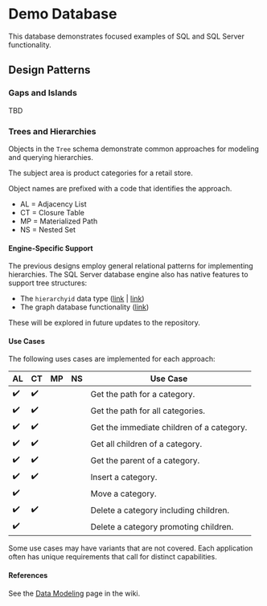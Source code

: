 # Demo Database

This database demonstrates focused examples of SQL and SQL Server functionality.

## Design Patterns

### Gaps and Islands

TBD

### Trees and Hierarchies

Objects in the `Tree` schema demonstrate common approaches for modeling and querying hierarchies.

The subject area is product categories for a retail store.

Object names are prefixed with a code that identifies the approach.

* AL = Adjacency List
* CT = Closure Table
* MP = Materialized Path
* NS = Nested Set

#### Engine-Specific Support

The previous designs employ general relational patterns for implementing hierarchies. The SQL Server database engine also has native features to support tree structures:

* The `hierarchyid` data type ([link](https://learn.microsoft.com/en-us/sql/relational-databases/hierarchical-data-sql-server) | [link](https://learn.microsoft.com/en-us/sql/t-sql/data-types/hierarchyid-data-type-method-reference))
* The graph database functionality ([link](https://learn.microsoft.com/en-us/sql/relational-databases/graphs/sql-graph-overview))

These will be explored in future updates to the repository.

#### Use Cases

The following uses cases are implemented for each approach:

| AL | CT | MP | NS | Use Case |
|----|----|----|----|----------|
| :heavy_check_mark: | :heavy_check_mark: |    |    | Get the path for a category. |
| :heavy_check_mark: | :heavy_check_mark: |    |    | Get the path for all categories. |
| :heavy_check_mark: | :heavy_check_mark: |    |    | Get the immediate children of a category. |
| :heavy_check_mark: | :heavy_check_mark: |    |    | Get all children of a category.
| :heavy_check_mark: | :heavy_check_mark: |    |    | Get the parent of a category. |
| :heavy_check_mark: | :heavy_check_mark: |    |    | Insert a category. |
| :heavy_check_mark: |    |    |    | Move a category. |
| :heavy_check_mark: | :heavy_check_mark: |    |    | Delete a category including children. |
| :heavy_check_mark: |    |    |    | Delete a category promoting children. |

Some use cases may have variants that are not covered. Each application often has unique requirements that call for distinct capabilities.

#### References

See the [Data Modeling](../../../../../wiki/Data-Modeling) page in the wiki.

